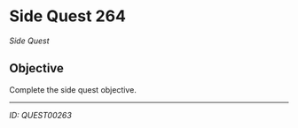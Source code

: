 # Side Quest 264

*Side Quest*

## Objective
Complete the side quest objective.

---
*ID: QUEST00263*
